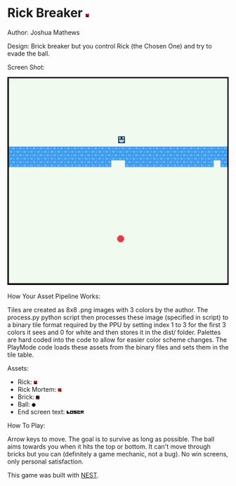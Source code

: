 # Rick Breaker ![link](processing/player2.png)

Author: Joshua Mathews

Design: Brick breaker but you control Rick (the Chosen One) and try to evade the ball.

Screen Shot:

![Screen Shot](screenshot2.png)

How Your Asset Pipeline Works:

Tiles are created as 8x8 .png images with 3 colors by the author. The process.py python script then processes these image (specified in script) to a binary tile format required by the PPU by setting index 1 to 3 for the first 3 colors it sees and 0 for white and then stores it in the dist/ folder. Palettes are hard coded into the code to allow for easier color scheme changes. The PlayMode code loads these assets from the binary files and sets them in the tile table.

Assets:
* Rick: ![link](processing/player2.png)
* Rick Mortem: ![link](processing/death.png)
* Brick: ![link](processing/brick.png)
* Ball: ![link](processing/ball.png)
* End screen text: ![link](processing/l.png)![link](processing/o.png)![link](processing/s.png)![link](processing/e.png)![link](processing/r.png)



How To Play:

Arrow keys to move. The goal is to survive as long as possible. The ball aims towards you when it hits the top or bottom. It can't move through bricks but you can (definitely a game mechanic, not a bug). No win screens, only personal satisfaction.

This game was built with [NEST](NEST.md).
